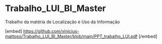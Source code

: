 # Trabalho_LUI_BI_Master
Trabalho da matéria de Localização e Uso da Informação

[embed] https://github.com/vinicius-mattoso/Trabalho_LUI_BI_Master/blob/main/PPT_trabalho_LUI.pdf [/embed]
